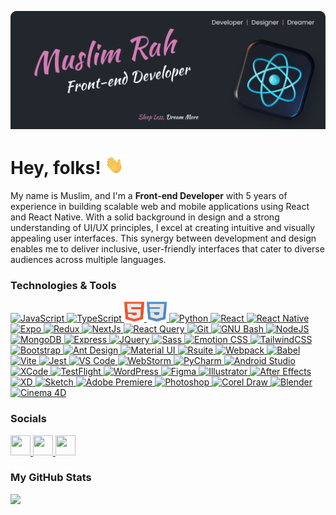 [![Header](https://raw.githubusercontent.com/lezgea/lezgea/master/banner.png "Header")](https://github.com/lezgea)

# Hey, folks! <img src="https://raw.githubusercontent.com/lezgea/lezgea/master/wave.gif" width="30px" height="30px" />

My name is Muslim, and I'm a <b>Front-end Developer</b> with 5 years of experience in building scalable web and mobile applications using React and React Native. With a solid background in design and a strong understanding of UI/UX principles, I excel at creating intuitive and visually appealing user interfaces. This synergy between development and design enables me to deliver inclusive, user-friendly interfaces that cater to diverse audiences across multiple languages.

### Technologies & Tools 
<p align="left">
  <!-- JavaScript -->
  <a href="https://developer.mozilla.org/en-US/docs/Web/JavaScript" target="_blank" rel="noreferrer">
    <picture>
      <source media="(prefers-color-scheme: dark)" srcset="https://raw.githubusercontent.com/lezgea/lezgea/master/icons/js.png" />
      <source media="(prefers-color-scheme: light)" srcset="https://raw.githubusercontent.com/lezgea/lezgea/master/icons/js.png" />
      <img src="https://seeklogo.com/images/E/expo-logo-01BB2BCFC3-seeklogo.com.png" width="31" height="31" alt="JavaScript"/>
    </picture>
  </a>
  <!-- TypeScript -->
  <a href="https://www.typescriptlang.org/" target="_blank" rel="noreferrer">
    <picture>
      <source media="(prefers-color-scheme: dark)" srcset="https://cdn3d.iconscout.com/3d/free/thumb/free-typescript-3d-icon-download-in-png-blend-fbx-gltf-file-formats--microsoft-logo-angular-language-javascript-static-type-coding-lang-pack-logos-icons-7577992.png?f=webp" />
      <source media="(prefers-color-scheme: light)" srcset="https://cdn3d.iconscout.com/3d/free/thumb/free-typescript-3d-icon-download-in-png-blend-fbx-gltf-file-formats--microsoft-logo-angular-language-javascript-static-type-coding-lang-pack-logos-icons-7577992.png?f=webp" />
      <img src="https://cdn3d.iconscout.com/3d/free/thumb/free-typescript-3d-icon-download-in-png-blend-fbx-gltf-file-formats--microsoft-logo-angular-language-javascript-static-type-coding-lang-pack-logos-icons-7577992.png?f=webp" width="32" height="32" alt="TypeScript"/>
    </picture>
  </a>
  <!-- HTML -->
  <a href="https://developer.mozilla.org/en-US/docs/Glossary/HTML5" target="_blank" rel="noreferrer">
    <picture>
      <source media="(prefers-color-scheme: dark)" srcset="https://raw.githubusercontent.com/lezgea/lezgea/master/icons/html.png" />
      <source media="(prefers-color-scheme: light)" srcset="https://raw.githubusercontent.com/lezgea/lezgea/master/icons/html.png" />
      <img src="https://raw.githubusercontent.com/lezgea/lezgea/master/icons/html.png" width="32" height="32" alt="HTML"/>
    </picture>
  </a>
  <!-- CSS -->
  <a href="https://www.w3.org/TR/CSS/#css" target="_blank" rel="noreferrer">
    <picture>
      <source media="(prefers-color-scheme: dark)" srcset="https://raw.githubusercontent.com/lezgea/lezgea/master/icons/css.png" />
      <source media="(prefers-color-scheme: light)" srcset="https://raw.githubusercontent.com/lezgea/lezgea/master/icons/css.png" />
      <img src="https://raw.githubusercontent.com/lezgea/lezgea/master/icons/css.png" width="32" height="32" alt="CSS"/>
    </picture>
  </a>
  <!-- Python -->
  <a href="https://www.python.org/" target="_blank" rel="noreferrer">
    <picture>
      <source media="(prefers-color-scheme: dark)" srcset="https://raw.githubusercontent.com/danielcranney/readme-generator/main/public/icons/skills/python-colored.svg" />
      <source media="(prefers-color-scheme: light)" srcset="https://raw.githubusercontent.com/danielcranney/readme-generator/main/public/icons/skills/python-colored.svg" />
      <img src="https://raw.githubusercontent.com/danielcranney/readme-generator/main/public/icons/skills/python-colored.svg" width="32" height="32" alt="Python"/>
    </picture>
  </a>
  <!-- React -->
  <a href="https://reactjs.org/" target="_blank" rel="noreferrer">
    <picture>
      <source media="(prefers-color-scheme: dark)" srcset="https://raw.githubusercontent.com/danielcranney/readme-generator/main/public/icons/skills/react-colored.svg" />
      <source media="(prefers-color-scheme: light)" srcset="https://raw.githubusercontent.com/danielcranney/readme-generator/main/public/icons/skills/react-colored.svg" />
      <img src="https://raw.githubusercontent.com/danielcranney/readme-generator/main/public/icons/skills/react-colored.svg" width="32" height="32" alt="React"/>
    </picture>
  </a>
  <!-- React Native -->
  <a href="https://reactnative.dev/" target="_blank" rel="noreferrer">
    <picture>
      <source media="(prefers-color-scheme: dark)" srcset="https://cdn3d.iconscout.com/3d/free/thumb/free-react-3d-icon-download-in-png-blend-fbx-gltf-file-formats--facebook-logo-native-javascript-library-user-interfaces-coding-lang-pack-logos-icons-7578010.png" />
      <source media="(prefers-color-scheme: light)" srcset="https://cdn3d.iconscout.com/3d/free/thumb/free-react-3d-icon-download-in-png-blend-fbx-gltf-file-formats--facebook-logo-native-javascript-library-user-interfaces-coding-lang-pack-logos-icons-7578010.png" />
      <img src="https://cdn3d.iconscout.com/3d/free/thumb/free-react-3d-icon-download-in-png-blend-fbx-gltf-file-formats--facebook-logo-native-javascript-library-user-interfaces-coding-lang-pack-logos-icons-7578010.png" width="32" height="32" alt="React Native"/>
    </picture>
  </a>
  <!-- Expo -->
  <a href="https://expo.dev/" target="_blank" rel="noreferrer">
    <picture>
      <source media="(prefers-color-scheme: dark)" srcset="https://seeklogo.com/images/E/expo-logo-01BB2BCFC3-seeklogo.com.png" />
      <source media="(prefers-color-scheme: light)" srcset="https://seeklogo.com/images/E/expo-logo-01BB2BCFC3-seeklogo.com.png" />
      <img src="https://www.svgrepo.com/show/373591/expo.svg" width="32" height="30" alt="Expo"/>
    </picture>
  </a>
  <!-- Redux -->
  <a href="https://redux.js.org/" target="_blank" rel="noreferrer">
    <picture>
      <source media="(prefers-color-scheme: dark)" srcset="https://raw.githubusercontent.com/danielcranney/readme-generator/main/public/icons/skills/redux-colored.svg" />
      <source media="(prefers-color-scheme: light)" srcset="https://raw.githubusercontent.com/danielcranney/readme-generator/main/public/icons/skills/redux-colored.svg" />
      <img src="https://raw.githubusercontent.com/danielcranney/readme-generator/main/public/icons/skills/redux-colored.svg" width="32" height="32" alt="Redux"/>
    </picture>
  </a>
  <!-- NextJS -->
  <a href="https://nextjs.org/docs" target="_blank" rel="noreferrer">
    <picture>
      <source media="(prefers-color-scheme: dark)" srcset="https://seeklogo.com/images/N/next-js-icon-logo-EE302D5DBD-seeklogo.com.png" />
      <source media="(prefers-color-scheme: light)" srcset="https://seeklogo.com/images/N/next-js-icon-logo-EE302D5DBD-seeklogo.com.png" />
      <img src="https://seeklogo.com/images/N/next-js-icon-logo-EE302D5DBD-seeklogo.com.png" width="32" height="32" alt="NextJs"/>
    </picture>
  </a>
  <!-- React Query -->
  <a href="https://www.npmjs.com/package/react-query" target="_blank" rel="noreferrer">
    <picture>
      <source media="(prefers-color-scheme: dark)" srcset="https://miro.medium.com/v2/resize:fit:1200/1*elhu-42TzQEdsFjKDbQhhA.png" />
      <source media="(prefers-color-scheme: light)" srcset="https://miro.medium.com/v2/resize:fit:1200/1*elhu-42TzQEdsFjKDbQhhA.png" />
      <img src="https://miro.medium.com/v2/resize:fit:1200/1*elhu-42TzQEdsFjKDbQhhA.png" width="32" height="32" alt="React Query"/>
    </picture>
  </a>
  <!-- Git -->
  <a href="https://git-scm.com/" target="_blank" rel="noreferrer">
    <picture>
      <source media="(prefers-color-scheme: dark)" srcset="https://raw.githubusercontent.com/danielcranney/readme-generator/main/public/icons/skills/git-colored.svg" />
      <source media="(prefers-color-scheme: light)" srcset="https://raw.githubusercontent.com/danielcranney/readme-generator/main/public/icons/skills/git-colored.svg" />
      <img src="https://raw.githubusercontent.com/danielcranney/readme-generator/main/public/icons/skills/git-colored.svg" width="32" height="32" alt="Git"/>
    </picture>
  </a>
  <!-- GNU Bash -->
  <a href="https://www.gnu.org/software/bash/" target="_blank" rel="noreferrer">
  <picture>
      <source media="(prefers-color-scheme: dark)" srcset="https://raw.githubusercontent.com/danielcranney/readme-generator/main/public/icons/skills/gnubash.svg" />
     <source media="(prefers-color-scheme: light)" srcset="https://raw.githubusercontent.com/danielcranney/readme-generator/main/public/icons/skills/gnubash.svg" />
      <img src="https://raw.githubusercontent.com/danielcranney/readme-generator/main/public/icons/skills/gnubash.svg" width="32" height="32" alt="GNU Bash"/>
    </picture>
  </a>
<!-- NodeJS -->
<a href="https://nodejs.org/en/" target="_blank" rel="noreferrer">
  <picture>
    <source media="(prefers-color-scheme: dark)" srcset="https://raw.githubusercontent.com/danielcranney/readme-generator/main/public/icons/skills/nodejs-colored.svg" />
    <source media="(prefers-color-scheme: light)" srcset="https://raw.githubusercontent.com/danielcranney/readme-generator/main/public/icons/skills/nodejs-colored.svg" />
    <img src="https://raw.githubusercontent.com/danielcranney/readme-generator/main/public/icons/skills/nodejs-colored.svg" width="32" height="32" alt="NodeJS"/>
  </picture>
</a>
<!-- MongoDB -->
<a href="https://www.mongodb.com/" target="_blank" rel="noreferrer">
  <picture>
    <source media="(prefers-color-scheme: dark)" srcset="https://raw.githubusercontent.com/danielcranney/readme-generator/main/public/icons/skills/mongodb-colored.svg" />
    <source media="(prefers-color-scheme: light)" srcset="https://raw.githubusercontent.com/danielcranney/readme-generator/main/public/icons/skills/mongodb-colored.svg" />
    <img src="https://raw.githubusercontent.com/danielcranney/readme-generator/main/public/icons/skills/mongodb-colored.svg" width="32" height="32" alt="MongoDB"/>
  </picture>
</a>
<!-- Express -->
<a href="https://expressjs.com/" target="_blank" rel="noreferrer">
  <picture>
    <source media="(prefers-color-scheme: dark)" srcset="https://adware-technologies.s3.amazonaws.com/uploads/technology/thumbnail/20/express-js.png" />
    <source media="(prefers-color-scheme: light)" srcset="https://adware-technologies.s3.amazonaws.com/uploads/technology/thumbnail/20/express-js.png" />
    <img src="https://adware-technologies.s3.amazonaws.com/uploads/technology/thumbnail/20/express-js.png" width="32" height="32" alt="Express"/>
  </picture>
</a>
<!-- JQuery -->
<a href="https://jquery.com/" target="_blank" rel="noreferrer">
  <picture>
    <source media="(prefers-color-scheme: dark)" srcset="https://raw.githubusercontent.com/danielcranney/readme-generator/main/public/icons/skills/jquery-colored.svg" />
    <source media="(prefers-color-scheme: light)" srcset="https://raw.githubusercontent.com/danielcranney/readme-generator/main/public/icons/skills/jquery-colored.svg" />
    <img src="https://raw.githubusercontent.com/danielcranney/readme-generator/main/public/icons/skills/jquery-colored.svg" width="32" height="32" alt="JQuery"/>
  </picture>
</a>
<!-- Sass -->
<a href="https://sass-lang.com/" target="_blank" rel="noreferrer">
  <picture>
    <source media="(prefers-color-scheme: dark)" srcset="https://raw.githubusercontent.com/danielcranney/readme-generator/main/public/icons/skills/sass-colored.svg" />
    <source media="(prefers-color-scheme: light)" srcset="https://raw.githubusercontent.com/danielcranney/readme-generator/main/public/icons/skills/sass-colored.svg" />
    <img src="https://raw.githubusercontent.com/danielcranney/readme-generator/main/public/icons/skills/sass-colored.svg" width="32" height="32" alt="Sass"/>
  </picture>
</a>
<!-- Emotion CSS -->
<a href="https://emotion.sh/docs/introduction" target="_blank" rel="noreferrer">
  <picture>
    <source media="(prefers-color-scheme: dark)" srcset="https://cdn.rawgit.com/emotion-js/emotion/main/emotion.png" />
    <source media="(prefers-color-scheme: light)" srcset="https://cdn.rawgit.com/emotion-js/emotion/main/emotion.png" />
    <img src="https://cdn.rawgit.com/emotion-js/emotion/main/emotion.png" width="32" height="32" alt="Emotion CSS"/>
  </picture>
</a>
<!-- TailwindCSS -->
<a href="https://tailwindcss.com/" target="_blank" rel="noreferrer">
  <picture>
    <source media="(prefers-color-scheme: dark)" srcset="https://raw.githubusercontent.com/danielcranney/readme-generator/main/public/icons/skills/tailwindcss-colored.svg" />
    <source media="(prefers-color-scheme: light)" srcset="https://raw.githubusercontent.com/danielcranney/readme-generator/main/public/icons/skills/tailwindcss-colored.svg" />
    <img src="https://raw.githubusercontent.com/danielcranney/readme-generator/main/public/icons/skills/tailwindcss-colored.svg" width="32" height="32" alt="TailwindCSS"/>
  </picture>
</a>
<!-- Bootstrap -->
<a href="https://getbootstrap.com/" target="_blank" rel="noreferrer">
  <picture>
    <source media="(prefers-color-scheme: dark)" srcset="https://raw.githubusercontent.com/danielcranney/readme-generator/main/public/icons/skills/bootstrap-colored.svg" />
    <source media="(prefers-color-scheme: light)" srcset="https://raw.githubusercontent.com/danielcranney/readme-generator/main/public/icons/skills/bootstrap-colored.svg" />
    <img src="https://raw.githubusercontent.com/danielcranney/readme-generator/main/public/icons/skills/bootstrap-colored.svg" width="32" height="32" alt="Bootstrap"/>
  </picture>
</a>
<!-- Ant Design -->
<a href="https://ant.design/" target="_blank" rel="noreferrer">
  <picture>
    <source media="(prefers-color-scheme: dark)" srcset="https://fac.feffery.tech/assets/imgs/fac-logo.svg" />
    <source media="(prefers-color-scheme: light)" srcset="https://fac.feffery.tech/assets/imgs/fac-logo.svg" />
    <img src="https://fac.feffery.tech/assets/imgs/fac-logo.svg" width="32" height="32" alt="Ant Design"/>
  </picture>
</a>
<!-- Material UI -->
<a href="https://mui.com/" target="_blank" rel="noreferrer">
  <picture>
    <source media="(prefers-color-scheme: dark)" srcset="https://raw.githubusercontent.com/danielcranney/readme-generator/main/public/icons/skills/materialui-colored.svg" />
    <source media="(prefers-color-scheme: light)" srcset="https://raw.githubusercontent.com/danielcranney/readme-generator/main/public/icons/skills/materialui-colored.svg" />
    <img src="https://raw.githubusercontent.com/danielcranney/readme-generator/main/public/icons/skills/materialui-colored.svg" width="32" height="32" alt="Material UI"/>
  </picture>
</a>
<!-- Rsuite -->
<a href="https://rsuitejs.com/" target="_blank" rel="noreferrer">
  <picture>
    <source media="(prefers-color-scheme: dark)" srcset="https://avatars.githubusercontent.com/u/19635045?s=280&v=4" />
    <source media="(prefers-color-scheme: light)" srcset="https://avatars.githubusercontent.com/u/19635045?s=280&v=4" />
    <img src="https://avatars.githubusercontent.com/u/19635045?s=280&v=4" width="32" height="32" alt="Rsuite"/>
  </picture>
</a>
<!-- Webpack -->
<a href="https://webpack.js.org/" target="_blank" rel="noreferrer">
  <picture>
    <source media="(prefers-color-scheme: dark)" srcset="https://raw.githubusercontent.com/danielcranney/readme-generator/main/public/icons/skills/webpack-colored.svg" />
    <source media="(prefers-color-scheme: light)" srcset="https://raw.githubusercontent.com/danielcranney/readme-generator/main/public/icons/skills/webpack-colored.svg" />
    <img src="https://raw.githubusercontent.com/danielcranney/readme-generator/main/public/icons/skills/webpack-colored.svg" width="32" height="32" alt="Webpack"/>
  </picture>
</a>
<!-- Babel -->
<a href="https://babeljs.io/" target="_blank" rel="noreferrer">
  <picture>
    <source media="(prefers-color-scheme: dark)" srcset="https://raw.githubusercontent.com/babel/logo/master/babel.png" />
    <source media="(prefers-color-scheme: light)" srcset="https://raw.githubusercontent.com/babel/logo/master/babel.png" />
    <img src="https://raw.githubusercontent.com/babel/logo/master/babel.png" width="40" height="32" alt="Babel"/>
  </picture>
</a>
<!-- Vite -->
<a href="https://vitejs.dev/" target="_blank" rel="noreferrer">
  <picture>
    <source media="(prefers-color-scheme: dark)" srcset="https://raw.githubusercontent.com/danielcranney/readme-generator/main/public/icons/skills/vite-colored.svg" />
    <source media="(prefers-color-scheme: light)" srcset="https://raw.githubusercontent.com/danielcranney/readme-generator/main/public/icons/skills/vite-colored.svg" />
    <img src="https://raw.githubusercontent.com/danielcranney/readme-generator/main/public/icons/skills/vite-colored.svg" width="32" height="32" alt="Vite"/>
  </picture>
</a>
<!-- Jest -->
<a href="https://jestjs.io/" target="_blank" rel="noreferrer">
  <picture>
    <source media="(prefers-color-scheme: dark)" srcset="https://cdn.freebiesupply.com/logos/large/2x/jest-logo-png-transparent.png" />
    <source media="(prefers-color-scheme: light)" srcset="https://cdn.freebiesupply.com/logos/large/2x/jest-logo-png-transparent.png" />
    <img src="https://cdn.freebiesupply.com/logos/large/2x/jest-logo-png-transparent.png" width="32" height="32" alt="Jest"/>
  </picture>
</a>
<!-- VS Code -->
<a href="https://code.visualstudio.com/" target="_blank" rel="noreferrer">
  <picture>
    <source media="(prefers-color-scheme: dark)" srcset="https://code.visualstudio.com/assets/images/code-stable.png" />
    <source media="(prefers-color-scheme: light)" srcset="https://code.visualstudio.com/assets/images/code-stable.png" />
    <img src="https://code.visualstudio.com/assets/images/code-stable.png" width="32" height="32" alt="VS Code"/>
  </picture>
</a>
<!-- Webstorm -->
<a href="https://www.jetbrains.com/webstorm/" target="_blank" rel="noreferrer">
  <picture>
    <source media="(prefers-color-scheme: dark)" srcset="https://images.g2crowd.com/uploads/product/image/large_detail/large_detail_d530342960305b9dd8d4c76a376d3cd3/webstorm.png" />
    <source media="(prefers-color-scheme: light)" srcset="https://images.g2crowd.com/uploads/product/image/large_detail/large_detail_d530342960305b9dd8d4c76a376d3cd3/webstorm.png" />
    <img src="https://images.g2crowd.com/uploads/product/image/large_detail/large_detail_d530342960305b9dd8d4c76a376d3cd3/webstorm.png" width="32" height="32" alt="WebStorm"/>
  </picture>
</a>
<!-- PyCharm -->
<a href="https://www.jetbrains.com/pycharm/" target="_blank" rel="noreferrer">
  <picture>
    <source media="(prefers-color-scheme: dark)" srcset="https://upload.wikimedia.org/wikipedia/commons/thumb/1/1d/PyCharm_Icon.svg/1024px-PyCharm_Icon.svg.png" />
    <source media="(prefers-color-scheme: light)" srcset="https://upload.wikimedia.org/wikipedia/commons/thumb/1/1d/PyCharm_Icon.svg/1024px-PyCharm_Icon.svg.png" />
    <img src="https://upload.wikimedia.org/wikipedia/commons/thumb/1/1d/PyCharm_Icon.svg/1024px-PyCharm_Icon.svg.png" width="32" height="32" alt="PyCharm"/>
  </picture>
</a>
<!-- Android Studio -->
<a href="https://developer.android.com/" target="_blank" rel="noreferrer">
  <picture>
    <source media="(prefers-color-scheme: dark)" srcset="https://icons.veryicon.com/png/o/file-type/exquisite-multicolor-icon/androidstudio.png" />
    <source media="(prefers-color-scheme: light)" srcset="https://icons.veryicon.com/png/o/file-type/exquisite-multicolor-icon/androidstudio.png" />
    <img src="https://icons.veryicon.com/png/o/file-type/exquisite-multicolor-icon/androidstudio.png" width="32" height="32" alt="Android Studio"/>
  </picture>
</a>
<!-- XCode -->
<a href="https://www.xcode.com" target="_blank" rel="noreferrer">
  <picture>
    <source media="(prefers-color-scheme: dark)" srcset="https://upload.wikimedia.org/wikipedia/en/5/56/Xcode_14_icon.png" />
    <source media="(prefers-color-scheme: light)" srcset="https://upload.wikimedia.org/wikipedia/en/5/56/Xcode_14_icon.png" />
    <img src="https://upload.wikimedia.org/wikipedia/en/5/56/Xcode_14_icon.png" width="32" height="32" alt="XCode"/>
  </picture>
</a>
<!-- TestFlight -->
<a href="https://developer.apple.com/testflight/" target="_blank" rel="noreferrer">
  <picture>
    <source media="(prefers-color-scheme: dark)" srcset="https://cdn.jim-nielsen.com/macos/512/testflight-2023-05-19.png?rf=1024" />
    <source media="(prefers-color-scheme: light)" srcset="https://cdn.jim-nielsen.com/macos/512/testflight-2023-05-19.png?rf=1024" />
    <img src="https://cdn.jim-nielsen.com/macos/512/testflight-2023-05-19.png?rf=1024" width="32" height="32" alt="TestFlight"/>
  </picture>
</a>
<!-- WordPress -->
<a href="https://wordpress.com" target="_blank" rel="noreferrer">
  <picture>
    <source media="(prefers-color-scheme: dark)" srcset="https://raw.githubusercontent.com/danielcranney/readme-generator/main/public/icons/skills/wordpress-colored.svg" />
    <source media="(prefers-color-scheme: light)" srcset="https://raw.githubusercontent.com/danielcranney/readme-generator/main/public/icons/skills/wordpress-colored.svg" />
    <img src="https://raw.githubusercontent.com/danielcranney/readme-generator/main/public/icons/skills/wordpress-colored.svg" width="32" height="32" alt="WordPress"/>
  </picture>
</a>
<!-- Figma -->
<a href="https://www.figma.com/" target="_blank" rel="noreferrer">
  <picture>
    <source media="(prefers-color-scheme: dark)" srcset="https://raw.githubusercontent.com/danielcranney/readme-generator/main/public/icons/skills/figma-colored.svg" />
    <source media="(prefers-color-scheme: light)" srcset="https://raw.githubusercontent.com/danielcranney/readme-generator/main/public/icons/skills/figma-colored.svg" />
    <img src="https://raw.githubusercontent.com/danielcranney/readme-generator/main/public/icons/skills/figma-colored.svg" width="32" height="32" alt="Figma"/>
  </picture>
</a>
<!-- Illustrator -->
<a href="https://www.adobe.com/uk/products/illustrator.html" target="_blank" rel="noreferrer">
  <picture>
    <source media="(prefers-color-scheme: dark)" srcset="https://i.pinimg.com/originals/2a/e7/0c/2ae70c03ed23aea660f17fde2dcd182e.png" />
    <source media="(prefers-color-scheme: light)" srcset="https://i.pinimg.com/originals/2a/e7/0c/2ae70c03ed23aea660f17fde2dcd182e.png" />
    <img src="https://i.pinimg.com/originals/2a/e7/0c/2ae70c03ed23aea660f17fde2dcd182e.png" width="32" height="32" alt="Illustrator"/>
  </picture>
</a>
<!-- After Effects -->
<a href="https://www.adobe.com/uk/products/aftereffects.html" target="_blank" rel="noreferrer">
  <picture>
    <source media="(prefers-color-scheme: dark)" srcset="https://cdn3d.iconscout.com/3d/premium/thumb/after-effect-3d-icon-download-in-png-blend-fbx-gltf-file-formats--design-software-graphic-designer-pack-development-icons-8778810.png" />
    <source media="(prefers-color-scheme: light)" srcset="https://cdn3d.iconscout.com/3d/premium/thumb/after-effect-3d-icon-download-in-png-blend-fbx-gltf-file-formats--design-software-graphic-designer-pack-development-icons-8778810.png" />
    <img src="https://cdn3d.iconscout.com/3d/premium/thumb/after-effect-3d-icon-download-in-png-blend-fbx-gltf-file-formats--design-software-graphic-designer-pack-development-icons-8778810.png" width="32" height="32" alt="After Effects"/>
  </picture>
</a>
<!-- XD -->
<a href="https://www.adobe.com/uk/products/xd.html" target="_blank" rel="noreferrer">
  <picture>
    <source media="(prefers-color-scheme: dark)" srcset="https://cdn3d.iconscout.com/3d/free/thumb/free-adobe-xd-3d-icon-download-in-png-blend-fbx-gltf-file-formats--logo-application-app-creative-software-pack-appliances-icons-9395212.png" />
    <source media="(prefers-color-scheme: light)" srcset="https://cdn3d.iconscout.com/3d/free/thumb/free-adobe-xd-3d-icon-download-in-png-blend-fbx-gltf-file-formats--logo-application-app-creative-software-pack-appliances-icons-9395212.png" />
    <img src="https://cdn3d.iconscout.com/3d/free/thumb/free-adobe-xd-3d-icon-download-in-png-blend-fbx-gltf-file-formats--logo-application-app-creative-software-pack-appliances-icons-9395212.png" width="32" height="32" alt="XD"/>
  </picture>
</a>
<!-- Sketch -->
<a href="https://www.sketch.com/" target="_blank" rel="noreferrer">
  <picture>
    <source media="(prefers-color-scheme: dark)" srcset="https://raw.githubusercontent.com/danielcranney/readme-generator/main/public/icons/skills/sketch-colored.svg" />
    <source media="(prefers-color-scheme: light)" srcset="https://raw.githubusercontent.com/danielcranney/readme-generator/main/public/icons/skills/sketch-colored.svg" />
    <img src="https://raw.githubusercontent.com/danielcranney/readme-generator/main/public/icons/skills/sketch-colored.svg" width="32" height="32" alt="Sketch"/>
  </picture>
</a>
<!-- Adobe Premiere -->
<a href="https://www.adobe.com/products/premiere.html" target="_blank" rel="noreferrer">
  <picture>
    <source media="(prefers-color-scheme: dark)" srcset="https://cdn3d.iconscout.com/3d/free/thumb/free-adobe-premier-9234642-7516867.png?f=webp" />
    <source media="(prefers-color-scheme: light)" srcset="https://cdn3d.iconscout.com/3d/free/thumb/free-adobe-premier-9234642-7516867.png?f=webp" />
    <img src="https://cdn3d.iconscout.com/3d/free/thumb/free-adobe-premier-9234642-7516867.png?f=webp" width="32" height="32" alt="Adobe Premiere"/>
  </picture>
</a>
<!-- Photoshop -->
<a href="https://www.adobe.com/products/photoshop.html" target="_blank" rel="noreferrer">
  <picture>
    <source media="(prefers-color-scheme: dark)" srcset="https://cdn3d.iconscout.com/3d/free/thumb/free-adobe-photoshop-3d-icon-download-in-png-blend-fbx-gltf-file-formats--design-soft-tool-logo-pack-logos-icons-7516862.png" />
    <source media="(prefers-color-scheme: light)" srcset="https://cdn3d.iconscout.com/3d/free/thumb/free-adobe-photoshop-3d-icon-download-in-png-blend-fbx-gltf-file-formats--design-soft-tool-logo-pack-logos-icons-7516862.png" />
    <img src="https://cdn3d.iconscout.com/3d/free/thumb/free-adobe-photoshop-3d-icon-download-in-png-blend-fbx-gltf-file-formats--design-soft-tool-logo-pack-logos-icons-7516862.png" width="32" height="32" alt="Photoshop"/>
  </picture>
</a>
<!-- Corel Draw -->
<a href="https://www.coreldraw.com/en/" target="_blank" rel="noreferrer">
  <picture>
    <source media="(prefers-color-scheme: dark)" srcset="https://www.freeiconspng.com/thumbs/corel-draw-icon/corel-draw-logo-icon-21.png" />
    <source media="(prefers-color-scheme: light)" srcset="https://www.freeiconspng.com/thumbs/corel-draw-icon/corel-draw-logo-icon-21.png" />
    <img src="https://www.freeiconspng.com/thumbs/corel-draw-icon/corel-draw-logo-icon-21.png" width="32" height="32" alt="Corel Draw"/>
  </picture>
</a>
<!-- Blender -->
<a href="https://www.blender.org/" target="_blank" rel="noreferrer">
  <picture>
    <source media="(prefers-color-scheme: dark)" srcset="https://raw.githubusercontent.com/danielcranney/readme-generator/main/public/icons/skills/blender-colored.svg" />
    <source media="(prefers-color-scheme: light)" srcset="https://raw.githubusercontent.com/danielcranney/readme-generator/main/public/icons/skills/blender-colored.svg" />
    <img src="https://raw.githubusercontent.com/danielcranney/readme-generator/main/public/icons/skills/blender-colored.svg" width="32" height="32" alt="Blender"/>
  </picture>
</a>
<!-- Cinema 4D -->
<a href="https://www.maxon.net/en/cinema-4d" target="_blank" rel="noreferrer">
  <picture>
    <source media="(prefers-color-scheme: dark)" srcset="https://upload.wikimedia.org/wikipedia/en/d/d8/C4D_Logo.png" />
    <source media="(prefers-color-scheme: light)" srcset="https://upload.wikimedia.org/wikipedia/en/d/d8/C4D_Logo.png" />
    <img src="https://upload.wikimedia.org/wikipedia/en/d/d8/C4D_Logo.png" width="32" height="32" alt="Cinema 4D"/>
  </picture>
</a>


</p>

                    
### Socials
                  
                  
<p align="left">
                      <a href="https://www.behance.com/muslimragimov" target="_blank" rel="noreferrer">
                    <picture>
                    <source media="(prefers-color-scheme: dark)" srcset="https://raw.githubusercontent.com/danielcranney/readme-generator/main/public/icons/socials/behance-dark.svg" />
                    <source media="(prefers-color-scheme: light)" srcset="https://raw.githubusercontent.com/danielcranney/readme-generator/main/public/icons/socials/behance.svg" />
                    <img src="https://raw.githubusercontent.com/danielcranney/readme-generator/main/public/icons/socials/behance.svg" width="32" height="32" />
                    </picture>
                    </a>
  <a href="https://www.linkedin.com/in/muslimrah" target="_blank" rel="noreferrer">
                    <picture>
                    <source media="(prefers-color-scheme: dark)" srcset="https://raw.githubusercontent.com/danielcranney/readme-generator/main/public/icons/socials/linkedin-dark.svg" />
                    <source media="(prefers-color-scheme: light)" srcset="https://raw.githubusercontent.com/danielcranney/readme-generator/main/public/icons/socials/linkedin.svg" />
                    <img src="https://raw.githubusercontent.com/danielcranney/readme-generator/main/public/icons/socials/linkedin.svg" width="32" height="32" />
                    </picture>
                    </a>
                      <a href="http://www.instagram.com/lezgea" target="_blank" rel="noreferrer">
                    <picture>
                    <source media="(prefers-color-scheme: dark)" srcset="https://raw.githubusercontent.com/danielcranney/readme-generator/main/public/icons/socials/instagram-dark.svg" />
                    <source media="(prefers-color-scheme: light)" srcset="https://raw.githubusercontent.com/danielcranney/readme-generator/main/public/icons/socials/instagram.svg" />
                    <img src="https://raw.githubusercontent.com/danielcranney/readme-generator/main/public/icons/socials/instagram.svg" width="32" height="32" />
                    </picture>
                    </a>
                      </p>

### My GitHub Stats

<a href="http://www.github.com/lezgea"><img
                  src="https://github-readme-streak-stats.herokuapp.com/?user=lezgea&stroke=ffffff&background=22272E&ring=D47BB4&fire=D47BB4&currStreakNum=ffffff&currStreakLabel=ffffff&sideNums=ffffff&sideLabels=ffffff&dates=6D7178&hide_border=true" /></a>
